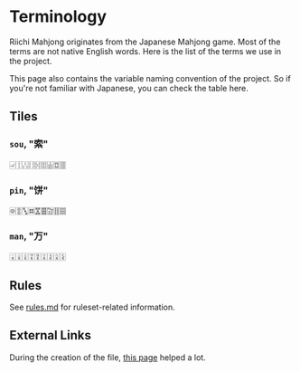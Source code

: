 # Terminology

Riichi Mahjong originates from the Japanese Mahjong game. Most of the terms are not native English words. Here is the list of the terms we use in the project.

This page also contains the variable naming convention of the project. So if you're not familiar with Japanese, you can check the table here.

## Tiles

### `sou`, "索"

🀐🀑🀒🀓🀔🀕🀖🀗🀘

### `pin`, "饼"

🀙🀚🀛🀜🀝🀞🀟🀠🀡

### `man`, "万"

🀇🀈🀉🀊🀋🀌🀍🀎🀏

## Rules

See [rules.md](rules.md) for ruleset-related information.

## External Links

During the creation of the file, [this page](https://riichi.wiki/List_of_terminology_translations) helped a lot.
